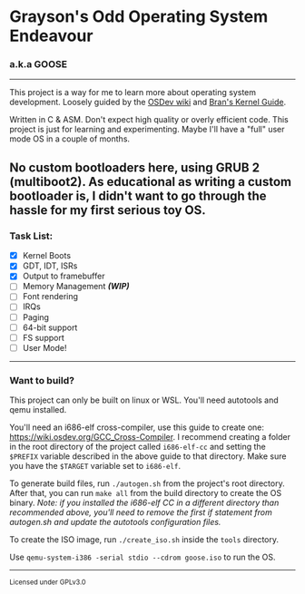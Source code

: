# Grayson's Odd Operating System Endeavour
### a.k.a GOOSE

---

This project is a way for me to learn more about operating system development.
Loosely guided by the [OSDev wiki](https://wiki.osdev.org) and [Bran's Kernel Guide](http://www.osdever.net/bkerndev/Docs/title.htm).

Written in C & ASM. Don't expect high quality or overly efficient code. 
This project is just for learning and experimenting. Maybe I'll have a "full" user mode OS in a couple of months.

No custom bootloaders here, using GRUB 2 (multiboot2). As educational as writing a custom bootloader is, I didn't want
to go through the hassle for my first serious toy OS.
---

### Task List:
- [x] Kernel Boots
- [x] GDT, IDT, ISRs
- [x] Output to framebuffer
- [ ] Memory Management ***(WIP)***
- [ ] Font rendering
- [ ] IRQs
- [ ] Paging
- [ ] 64-bit support
- [ ] FS support
- [ ] User Mode!
---
### Want to build?
This project can only be built on linux or WSL. You'll need autotools and qemu installed.

You'll need an i686-elf cross-compiler, use this guide to create one: https://wiki.osdev.org/GCC_Cross-Compiler.
I recommend creating a folder in the root directory of the project called `i686-elf-cc` and setting the `$PREFIX` variable
described in the above guide to that directory. Make sure you have the `$TARGET` variable set to `i686-elf`.

To generate build files, run `./autogen.sh` from the project's root directory.
After that, you can run `make all` from the build directory to create the OS binary.
*Note: if you installed the i686-elf CC in a different directory than recommended above,
you'll need to remove the first if statement from autogen.sh and update the autotools configuration files.*

To create the ISO image, run `./create_iso.sh` inside the `tools` directory.

Use `qemu-system-i386 -serial stdio --cdrom goose.iso` to run the OS.

---
<sub>Licensed under GPLv3.0</sub>